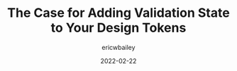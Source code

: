 ---
author: ericwbailey
date: 2022-02-22
permalink: false
tags:
  - design-tokens
  - validation
target_url: https://ericwbailey.design/writing/the-case-for-adding-validation-state-to-your-design-tokens/
title: The Case for Adding Validation State to Your Design Tokens
---